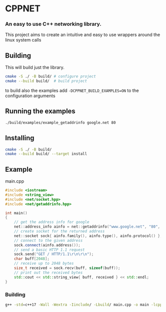 # CPPNET
### An easy to use C++ networking library.

This project aims to create an intuitive and easy to use wrappers around the linux system calls

## Building
This will build just the library.
```bash
cmake -S ./ -B build/ # configure project
cmake --build build/  # build project
```
to build also the examples add `-DCPPNET_BUILD_EXAMPLES=ON` to the configuration arguments

## Running the examples
```bash
./build/examples/example_getaddrinfo google.net 80
```

## Installing
```bash
cmake -S ./ -B build/
cmake --build build/ --target install
```

## Example

main.cpp
```cpp
#include <iostream>
#include <string_view>
#include <net/socket.hpp>
#include <net/getaddrinfo.hpp>

int main()
{
    // get the address info for google
    net::address_info ainfo = net::getaddrinfo("www.google.net", "80", AF_UNSPEC, SOCK_STREAM, IPPROTO_TCP);
    // create socket for the returned address
    net::socket sock{ ainfo.family(), ainfo.type(), ainfo.protocol() };
    // connect to the given address
    sock.connect(ainfo.address());
    // send a basic HTTP 1.1 request
    sock.send("GET / HTTP/1.1\r\n\r\n");
    char buff[2048];
    // receive up to 2048 bytes
    size_t received = sock.recv(buff, sizeof(buff));
    // print out the received bytes
    std::cout << std::string_view{ buff, received } << std::endl;
}
```

### Building
```bash
g++ -std=c++17 -Wall -Wextra -Iinclude/ -Lbuild/ main.cpp -o main -lcppnet
```
